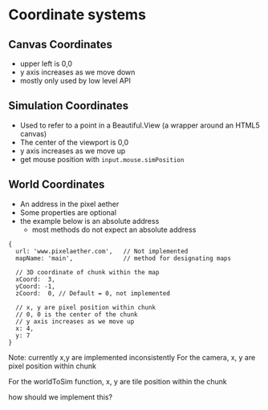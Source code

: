 # Coordinate systems

## Canvas Coordinates

- upper left is 0,0
- y axis increases as we move down
- mostly only used by low level API

## Simulation Coordinates

- Used to refer to a point in a Beautiful.View (a wrapper around an HTML5 canvas)
- The center of the viewport is 0,0
- y axis increases as we move up
- get mouse position with `input.mouse.simPosition`

## World Coordinates

- An address in the pixel aether
- Some properties are optional
- the example below is an absolute address
  - most methods do not expect an absolute address

```
{
  url: 'www.pixelaether.com',   // Not implemented
  mapName: 'main',              // method for designating maps

  // 3D coordinate of chunk within the map
  xCoord:  3,
  yCoord: -1,
  zCoord:  0, // Default = 0, not implemented

  // x, y are pixel position within chunk
  // 0, 0 is the center of the chunk
  // y axis increases as we move up
  x: 4,
  y: 7
}
```

Note: currently x,y are implemented inconsistently
For the camera, x, y are pixel position within chunk

For the worldToSim function, x, y are tile position within the chunk

how should we implement this?
